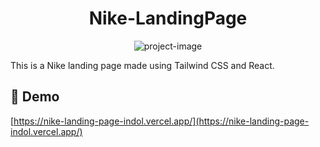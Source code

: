 <h1 align="center" id="title">Nike-LandingPage</h1>

<p align="center"><img src="https://socialify.git.ci/The-EleetCoder/Nike-Landing-Page/image?language=1&amp;owner=1&amp;name=1&amp;stargazers=1&amp;theme=Light" alt="project-image"></p>

<p id="description">This is a Nike landing page made using Tailwind CSS and React.</p>

<h2>🚀 Demo</h2>

[https://nike-landing-page-indol.vercel.app/](https://nike-landing-page-indol.vercel.app/)
